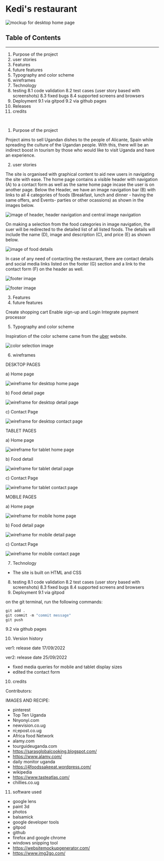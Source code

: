 **<h1>Kedi's restaurant</h1>**
![mockup for desktop home page](./assets/images/project-design/stories/mockup.png)


**<h2>Table of Contents</h2>**
<hr>

1. Purpose of the project
2. user stories
3. Features
4. future features
5. Typography and color scheme
6. wireframes
7. Technology
8. testing
   8.1 code validation
   8.2 test cases (user story based with screenshots)
   8.3 fixed bugs
   8.4 supported screens and browsers
9. Deployment
   9.1 via gitpod
   9.2 via github pages
10. Releases
11. credits
<br>


1. Purpose of the project

Project aims to sell Ugandan dishes to the people of Alicante, Spain while spreading the culture of the Ugandan people. With this, there will be an indirect boost in tourism by those who would like to visit Uganda and have an experience.

2. user stories

The site is organised with graphical content to aid new users in navigating the site with ease.
The home page contains a visible header with navigation (A) to a contact form as well as the same home page incase the user is on another page. Below the Header, we have an image navigation bar (B) with links to all 4 categories of foods (Breakfast, lunch and dinner - having the same offers, and Events- parties or other ocassions) as shown in the images below.

![image of header, header navigation and central image navigation](./assets/images/project-design/stories/story-a.png)

On making a selection from the food categories in image navigation, the suer will be redirected to the detailed list of all listed foods. The details will include the name (D), image and description (C), and price (E) as shown below.

![image of food details](./assets/images/project-design/stories/story-b.png)

In case of any need of contacting the restaurant, there are contact details and social media links listed on the footer (G) section and a link to the contact form (F) on the header as well.

![footer image](./assets/images/project-design/stories/story-c.png)


![footer image](./assets/images/project-design/stories/story-d.png)

3. Features
4. future features

Create shopping cart
Enable sign-up and Login
Integrate payment processor

5. Typography and color scheme

Inspiration of the color scheme came from the [uber](https://www.uber.com/es/en/ride/) website. 

![color selection image](./assets/images/nav/color.png)




6. wireframes

DESKTOP PAGES

a) Home page

![wireframe for desktop home page](./assets/images/project-design/wireframes/wf-dt-home.png)

b) Food detail page

![wireframe for desktop detail page](./assets/images/project-design/wireframes/wf-dt-details.png)

c) Contact Page

![wireframe for desktop contact page](./assets/images/project-design/wireframes/wf-dt-contact.png)

TABLET PAGES

a) Home page

![wireframe for tablet home page](./assets/images/project-design/wireframes/wf-tab-home.png)

b) Food detail 

![wireframe for tablet detail page](./assets/images/project-design/wireframes/wf-tab-details.png)

c) Contact Page

![wireframe for tablet contact page](./assets/images/project-design/wireframes/wf-tab-contact.png)

MOBILE PAGES

a) Home page

![wireframe for mobile home page](./assets/images/project-design/wireframes/wf-mob-home.png)

b) Food detail page

![wireframe for mobile detail page](./assets/images/project-design/wireframes/wf-mob-details.png)

c) Contact Page

![wireframe for mobile contact page](./assets/images/project-design/wireframes/wf-mob-contact.png)

7. Technology

- The site is built on HTML and CSS

8. testing
   8.1 code validation
   8.2 test cases (user story based with screenshots)
   8.3 fixed bugs
   8.4 supported screens and browsers
9. Deployment
   9.1 via gitpod

on the git terminal, run the following commands:

```python
git add .
git commit -m "commit message"
git push
```

   9.2 via github pages

10. Version history

ver1: release date 17/09/2022

ver2: release date 25/09/2022
- fixed media queries for mobile and tablet display sizes
- edited the contact form 


10. credits

Contributors:

IMAGES AND RECIPE:
- pinterest
- Top Ten Uganda
- Nnyonyi.com
- newvision.co.ug
- ni;epost.co.ug
- Africa food Network
- alamy.com
- tourguideuganda.com
- https://sarasglobalcooking.blogspot.com/
- https://www.alamy.com/
- daily monitor uganda
- https://4foodssakeeat.wordpress.com/
- wikipedia
- https://www.tasteatlas.com/
- chillies.co.ug

11. software used
- google lens
- paint 3d
- photos
- balsamick
- google developer tools
- gitpod
- github
- firefox and google chrome
- windows snipping tool
- https://websitemockupgenerator.com/
- https://www.img2go.com/

